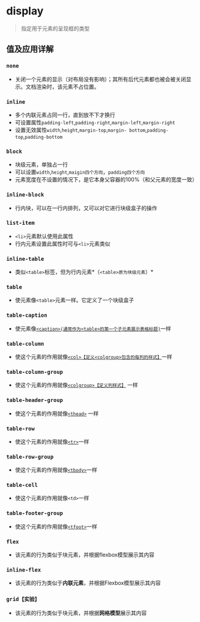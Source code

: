 # display

> 指定用于元素的呈现框的类型

## 值及应用详解

### `none`

- 关闭一个元素的显示（对布局没有影响）；其所有后代元素都也被会被关闭显示。文档渲染时，该元素不占位置。

### `inline`

- 多个内联元素占同一行，直到放不下才换行
- 可设置属性`padding-left`,`padding-right`,`margin-left`,`margin-right`
- 设置无效属性`width`,`height`,`margin-top`,`margin- bottom`,`padding-top`,`padding-bottom`

### `block`

- 块级元素，单独占一行
- 可以设置`width`,`height`,`maigin四个方向`，`padding四个方向`
- 元素宽度在不设置的情况下，是它本身父容器的100%（和父元素的宽度一致）

### `inline-block`

- 行内块，可以在一行内排列，又可以对它进行块级盒子的操作

### `list-item`

- `<li>`元素默认使用此属性
- 行内元素设置此属性时可与`<li>`元素类似

### `inline-table`

- 类似`<table>`标签，但为行内元素*（`<table>原为块级元素`）*

### `table`

- 使元素像`<table>`元素一样。它定义了一个块级盒子

### `table-caption`

- 使元素像[`<caption>(通常作为<table>的第一个子元素展示表格标题)`](https://developer.mozilla.org/zh-CN/docs/Web/HTML/Element/caption)一样

### `table-column`

- 使这个元素的作用就像[`<col>【定义<colgroup>包含的每列的样式】`](https://developer.mozilla.org/zh-CN/docs/Web/HTML/Element/col)一样

### `table-column-group`

- 使这个元素的作用就像[`<colgroup>【定义列样式】`](https://developer.mozilla.org/zh-CN/docs/Web/HTML/Element/colgroup) 一样

### `table-header-group`

- 使这个元素的作用就像[`<thead>`](https://developer.mozilla.org/zh-CN/docs/Web/HTML/Element/thead) 一样

### `table-row`

- 使这个元素的作用就像[`<tr>`](https://developer.mozilla.org/zh-CN/docs/Web/HTML/Element/tr)一样

### `table-row-group`

- 使这个元素的作用就像[`<tbody>`](https://developer.mozilla.org/zh-CN/docs/Web/HTML/Element/tbody)一样

### `table-cell`

- 使这个元素的作用就像`<td>`一样

### `table-footer-group`

- 使这个元素的作用就像[`<tfoot>`](https://developer.mozilla.org/zh-CN/docs/Web/HTML/Element/tfoot)一样

### `flex`

- 该元素的行为类似于块元素，并根据flexbox模型展示其内容

### `inline-flex`

- 该元素的行为类似于**内联元素**，并根据Flexbox模型展示其内容

### `grid【实验】`

- 该元素的行为类似于块元素，并根据**网格模型**展示其内容